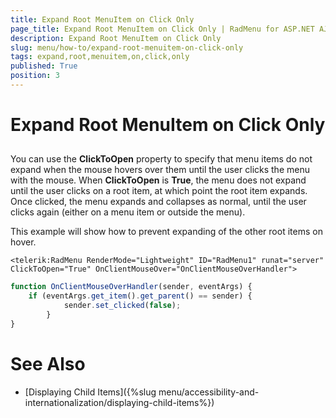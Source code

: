 ```yaml
---
title: Expand Root MenuItem on Click Only
page_title: Expand Root MenuItem on Click Only | RadMenu for ASP.NET AJAX Documentation
description: Expand Root MenuItem on Click Only
slug: menu/how-to/expand-root-menuitem-on-click-only
tags: expand,root,menuitem,on,click,only
published: True
position: 3
---
```


# Expand Root MenuItem on Click Only

## 

You can use the **ClickToOpen** property to specify that menu items do not expand when the mouse hovers over them until the user clicks the menu with the mouse. When **ClickToOpen** is **True**, the menu does not expand until the user clicks on a root item, at which point the root item expands. Once clicked, the menu expands and collapses as normal, until the user clicks again (either on a menu item or outside the menu).

This example will show how to prevent expanding of the other root items on hover.

````ASP.NET
<telerik:RadMenu RenderMode="Lightweight" ID="RadMenu1" runat="server" ClickToOpen="True" OnClientMouseOver="OnClientMouseOverHandler">
````

````JavaScript
function OnClientMouseOverHandler(sender, eventArgs) {
    if (eventArgs.get_item().get_parent() == sender) {
            sender.set_clicked(false);
        }
}		
````


# See Also

 * [Displaying Child Items]({%slug menu/accessibility-and-internationalization/displaying-child-items%})
